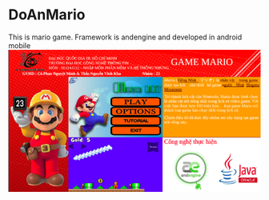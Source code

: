 # DoAnMario
This is mario game. Framework is andengine and developed in android mobile
<img src="/mario.png" with="300" />
